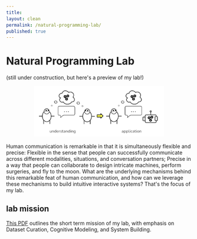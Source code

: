 ```yaml
---
title:
layout: clean
permalink: /natural-programming-lab/
published: true
---
```


# Natural Programming Lab

(still under construction, but here's a preview of my lab!)

<div style="text-align: center;">
<img src="/assets/images/lab_splash.png" alt="Project Image" width="70%" />
</div>

Human communication is remarkable in that it is simultaneously flexible and precise: Flexible in the sense that people can successfully communicate across different modalities, situations, and conversation partners; Precise in a way that people can collaborate to design intricate machines, perform surgeries, and fly to the moon. What are the underlying mechanisms behind this remarkable feat of human communication, and how can we leverage these mechanisms to build intuitive interactive systems? That's the focus of my lab.

## lab mission

[This PDF](/assets/lab_mission_5yrs.pdf) outlines the short term mission of my lab, with emphasis on Dataset Curation, Cognitive Modeling, and System Building.
